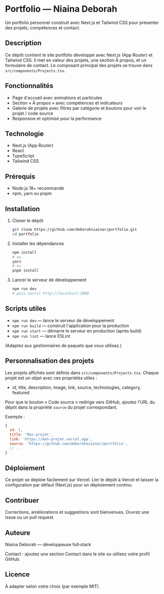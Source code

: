 # Portfolio — Niaina Deborah

Un portfolio personnel construit avec Next.js et Tailwind CSS pour présenter des projets, compétences et contact.

## Description

Ce dépôt contient le site portfolio développé avec Next.js (App Router) et Tailwind CSS. Il met en valeur des projets, une section À propos, et un formulaire de contact. Le composant principal des projets se trouve dans `src/components/Projects.tsx`.

## Fonctionnalités

- Page d'accueil avec animations et particules
- Section « À propos » avec compétences et indicateurs
- Galerie de projets avec filtres par catégorie et boutons pour voir le projet / code source
- Responsive et optimisé pour la performance

## Technologie

- Next.js (App Router)
- React
- TypeScript
- Tailwind CSS

## Prérequis

- Node.js 18+ recommandé
- npm, yarn ou pnpm

## Installation

1. Cloner le dépôt

   ```bash
   git clone https://github.com/deborahniainar/portfolio.git
   cd portfolio
   ```

2. Installer les dépendances

   ```bash
   npm install
   # ou
   yarn
   # ou
   pnpm install
   ```

3. Lancer le serveur de développement

   ```bash
   npm run dev
   # puis ouvrir http://localhost:3000
   ```

## Scripts utiles

- `npm run dev` — lance le serveur de développement
- `npm run build` — construit l'application pour la production
- `npm run start` — démarre le serveur en production (après build)
- `npm run lint` — lance ESLint

(Adaptez aux gestionnaires de paquets que vous utilisez.)

## Personnalisation des projets

Les projets affichés sont définis dans `src/components/Projects.tsx`. Chaque projet est un objet avec ces propriétés utiles :

- id, title, description, image, link, source, technologies, category, featured

Pour que le bouton « Code source » redirige vers GitHub, ajoutez l'URL du dépôt dans la propriété `source` du projet correspondant.

Exemple :

```javascript
{
  id: 1,
  title: 'Mon projet',
  link: 'https://mon-projet.vercel.app',
  source: 'https://github.com/deborahniainar/portfolio',
  // ...
}
```

## Déploiement

Ce projet se déploie facilement sur Vercel. Lier le dépôt à Vercel et laisser la configuration par défaut (Next.js) pour un déploiement continu.

## Contribuer

Corrections, améliorations et suggestions sont bienvenues. Ouvrez une issue ou un pull request.

## Auteure

Niaina Deborah — développeuse full‑stack

Contact : ajoutez une section Contact dans le site ou utilisez votre profil GitHub.

## Licence

À adapter selon votre choix (par exemple MIT).
